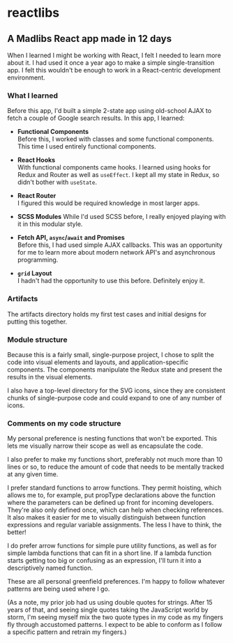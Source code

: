 # reactlibs

## A Madlibs React app made in 12 days

When I learned I might be working with React, I felt I needed to learn more about it. I had used it once a year ago to make a simple single-transition app. I felt this wouldn't be enough to work in a React-centric development environment.

### What I learned

Before this app, I'd built a simple 2-state app using old-school AJAX to fetch a couple of Google search results. In this app, I learned:

* __Functional Components__  
	Before this, I worked with classes and some functional components. This time I used entirely functional components.

* __React Hooks__  
	With functional components came hooks. I learned using hooks for Redux and Router as well as `useEffect`. I kept all my state in Redux, so didn't bother with `useState`.

* __React Router__  
	I figured this would be required knowledge in most larger apps.

* __SCSS Modules__
	While I'd used SCSS before, I really enjoyed playing with it in this modular style.  

* __Fetch API, `async`/`await` and Promises__  
	Before this, I had used simple AJAX callbacks. This was an opportunity for me to learn more about modern network API's and asynchronous programming.

* __`grid` Layout__  
	I hadn't had the opportunity to use this before. Definitely enjoy it.

### Artifacts

The artifacts directory holds my first test cases and initial designs for putting this together.

### Module structure

Because this is a fairly small, single-purpose project, I chose to split the code into visual elements and layouts, and application-specific components. The components manipulate the Redux state and present the results in the visual elements.

I also have a top-level directory for the SVG icons, since they are consistent chunks of single-purpose code and could expand to one of any number of icons.

### Comments on my code structure

My personal preference is nesting functions that won't be exported. This lets me visually narrow their scope as well as encapsulate the code.

I also prefer to make my functions short, preferably not much more than 10 lines or so, to reduce the amount of code that needs to be mentally tracked at any given time.

I prefer standard functions to arrow functions. They permit hoisting, which allows me to, for example, put propType declarations above the function where the parameters can be defined up front for incoming developers. They're also only defined once, which can help when checking references. It also makes it easier for me to visually distinguish between function expressions and regular variable assignments. The less I have to think, the better!

I do prefer arrow functions for simple pure utility functions, as well as for simple lambda functions that can fit in a short line. If a lambda function starts getting too big or confusing as an expression, I'll turn it into a descriptively named function.

These are all personal greenfield preferences. I'm happy to follow whatever patterns are being used where I go.

(As a note, my prior job had us using double quotes for strings. After 15 years of that, and seeing single quotes taking the JavaScript world by storm, I'm seeing myself mix the two quote types in my code as my fingers fly through accustomed patterns. I expect to be able to conform as I follow a specific pattern and retrain my fingers.)
